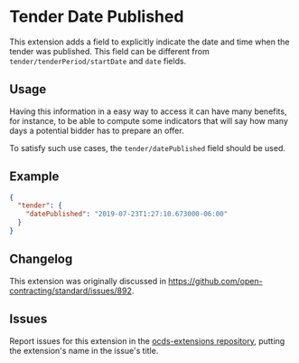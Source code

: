 # Tender Date Published 

This extension adds a field to explicitly indicate the date and time when the tender was published. This field can be different from `tender/tenderPeriod/startDate` and `date` fields.

## Usage

Having this information in a easy way to access it can have many benefits, for instance, to be able to compute some indicators that will say how many days a potential bidder has to prepare an offer.

To satisfy such use cases, the `tender/datePublished` field should be used.

## Example

```json
{
  "tender": {
    "datePublished": "2019-07-23T1:27:10.673000-06:00"
  }
}
```

## Changelog

This extension was originally discussed in <https://github.com/open-contracting/standard/issues/892>.


## Issues

Report issues for this extension in the [ocds-extensions repository](https://github.com/open-contracting/ocds-extensions/issues), putting the extension's name in the issue's title.
